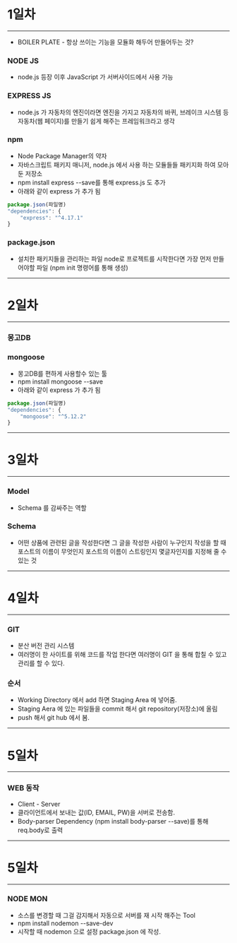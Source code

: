 # 1일차

---

* BOILER PLATE - 항상 쓰이는 기능을 모듈화 해두어 만들어두는 것?

### NODE JS

* node.js 등장 이후 JavaScript 가 서버사이드에서 사용 가능

### EXPRESS JS

* node.js 가 자동차의 엔진이라면 엔진을 가지고 자동차의 바퀴, 브레이크 시스템 등 자동차(웹 페이지)를 만들기 쉽게 해주는 프레임워크라고 생각

### npm

* Node Package Manager의 약자
* 자바스크립트 패키지 매니저, node.js 에서 사용 하는 모듈들들 패키지화 하여 모아둔 저장소
* npm install express --save를 통해 express.js 도 추가
* 아래와 같이 express 가 추가 됨
```javascript
package.json(파일명)
"dependencies": {
    "express": "^4.17.1"
}
```

### package.json

* 설치한 패키지들을 관리하는 파일 node로 프로젝트를 시작한다면 가장 먼저 만들어야할 파일 (npm init 명령어를 통해 생성)

--- 

# 2일차

---

### 몽고DB

### mongoose

* 몽고DB를 편하게 사용할수 있는 툴
* npm install mongoose --save
* 아래와 같이 express 가 추가 됨
```javascript
package.json(파일명)
"dependencies": {
    "mongoose": "^5.12.2"
}
```
--- 

# 3일차

---

### Model

* Schema 를 감싸주는 역할

### Schema

* 어떤 상품에 관련된 글을 작성한다면 그 글을 작성한 사람이 누구인지
작성을 할 때 포스트의 이름이 무엇인지 포스트의 이름이 스트링인지 몇글자인지를 지정해 줄 수 있는 것

--- 

# 4일차

---

### GIT

* 분산 버전 관리 시스템
* 여러명이 한 사이트를 위해 코드를 작업 한다면 여러명이 GIT 을 통해 합칠 수 있고 관리를 할 수 있다.

### 순서

* Working Directory 에서 add 하면 Staging Area 에 넣어줌.
* Staging Aera 에 있는 파일들을 commit 해서 git repository(저장소)에 올림
* push 해서 git hub 에서 봄.

--- 

# 5일차

---

### WEB 동작 

* Client - Server
* 클라이언트에서 보내는 값(ID, EMAIL, PW)을 서버로 전송함.  
* Body-parser Dependency (npm install body-parser --save)를 통해 req.body로 출력

--- 

# 5일차

---

### NODE MON

* 소스를 변경할 때 그걸 감지해서 자동으로 서버를 재 시작 해주는 Tool
* npm install nodemon --save-dev
* 시작할 때 nodemon 으로 설정 package.json 에 작성.